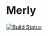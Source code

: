 # Merly

[![Build Status](https://travis-ci.org/codeneomatrix/Merly.jl.svg?branch=master)](https://travis-ci.org/codeneomatrix/Merly.jl)
